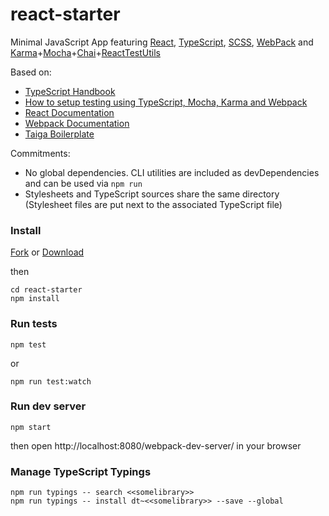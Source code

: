 # react-starter
Minimal JavaScript App featuring [React](https://facebook.github.io/react/), [TypeScript](http://www.typescriptlang.org/), [SCSS](http://sass-lang.com/), [WebPack](https://webpack.github.io/) and [Karma](https://karma-runner.github.io)+[Mocha](https://mochajs.org/)+[Chai](http://chaijs.com/)+[ReactTestUtils](https://facebook.github.io/react/docs/test-utils.html)

Based on:
- [TypeScript Handbook](https://www.typescriptlang.org/docs/handbook/react-&-webpack.html)
- [How to setup testing using TypeScript, Mocha, Karma and Webpack](https://templecoding.com/blog/2016/02/02/how-to-setup-testing-using-typescript-mocha-chai-sinon-karma-and-webpack/)
- [React Documentation](https://facebook.github.io/react/docs/getting-started.html)
- [Webpack Documentation](https://webpack.github.io/docs/)
- [Taiga Boilerplate](http://www.taigaboilerplate.com/)

Commitments:
- No global dependencies. CLI utilities are included as devDependencies and can be used via `npm run`
- Stylesheets and TypeScript sources share the same directory (Stylesheet files are put next to the associated TypeScript file)

### Install

[Fork](https://github.com/felicienfrancois/react-starter/fork) or [Download](https://github.com/felicienfrancois/react-starter/archive/master.zip)

then

```
cd react-starter
npm install
```

### Run tests

```
npm test
```

or

```
npm run test:watch
```

### Run dev server

```
npm start
```

then open http://localhost:8080/webpack-dev-server/ in your browser

### Manage TypeScript Typings

```
npm run typings -- search <<somelibrary>>
npm run typings -- install dt~<<somelibrary>> --save --global
```
